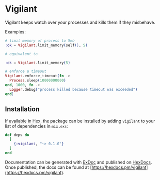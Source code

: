 # Vigilant

Vigilant keeps watch over your processes and kills them if they misbehave.

Examples:

```elixir
# limit memory of process to 5mb
:ok = Vigilant.limit_memory(self(), 5)

# equivalent to

:ok = Vigilant.limit_memory(5)

# enforce a timeout
Vigilant.enforce_timeout(fn ->
  Process.sleep(10000000000)
end, 1000, fn ->
  Logger.debug("process killed because timeout was exceeded")
end)
```

## Installation

If [available in Hex](https://hex.pm/docs/publish), the package can be installed
by adding `vigilant` to your list of dependencies in `mix.exs`:

```elixir
def deps do
  [
    {:vigilant, "~> 0.1.0"}
  ]
end
```

Documentation can be generated with [ExDoc](https://github.com/elixir-lang/ex_doc)
and published on [HexDocs](https://hexdocs.pm). Once published, the docs can
be found at [https://hexdocs.pm/vigilant](https://hexdocs.pm/vigilant).

